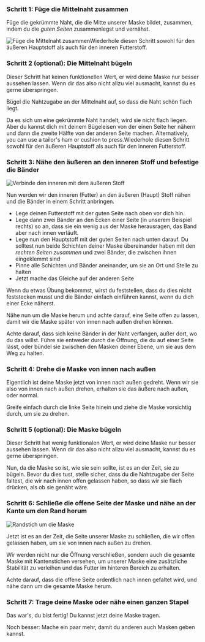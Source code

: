 
### Schritt 1: Füge die Mittelnaht zusammen

Füge die gekrümmte Naht, die die Mitte unserer Maske bildet, zusammen, indem du die *guten Seiten* zusammenlegst und vernähst.

![Füge die Mittelnaht zusammen](step1.svg)<Note>Wiederhole diesen Schritt sowohl für den äußeren Hauptstoff als auch für den inneren Futterstoff.</Note>

### Schritt 2 (optional): Die Mittelnaht bügeln

<Note>

Dieser Schritt hat keinen funktionellen Wert, er wird deine Maske nur besser aussehen lassen.
Wenn dir das also nicht allzu viel ausmacht, kannst du es gerne überspringen.

</Note>

Bügel die Nahtzugabe an der Mittelnaht auf, so dass die Naht schön flach liegt.

Da es sich um eine gekrümmte Naht handelt, wird sie nicht flach liegen. Aber du kannst dich mit deinem Bügeleisen von der einen Seite her nähern und dann die zweite Hälfte von der anderen Seite machen. Alternatively, you can use a tailor's ham or cushion to press.<Note>Wiederhole diesen Schritt sowohl für den äußeren Hauptstoff als auch für den inneren Futterstoff.</Note>

### Schritt 3: Nähe den äußeren an den inneren Stoff und befestige die Bänder

![Verbinde den inneren mit dem äußeren Stoff](step3.svg)

Nun werden wir den inneren (Futter) an den äußeren (Haupt) Stoff nähen und die Bänder in einem Schritt anbringen.

 - Lege deinen Futterstoff mit der guten Seite nach oben vor dich hin.
 - Lege dann zwei Bänder an den Ecken einer Seite (in unserem Beispiel rechts) so an, dass sie ein wenig aus der Maske herausragen, das Band aber nach innen verläuft.
 - Lege nun den Hauptstoff mit der guten Seiten nach unten darauf. Du solltest nun beide Schichten deiner Maske übereinander haben mit den *rechten Seiten zusammen* und zwei Bänder, die zwischen ihnen eingeklemmt sind
 - Pinne alle Schichten und Bänder aneinander, um sie an Ort und Stelle zu halten
 - Jetzt mache das Gleiche auf der anderen Seite

<Tip>

Wenn du etwas Übung bekommst, wirst du feststellen, dass du dies nicht feststecken musst und die Bänder einfach einführen kannst, wenn du dich einer Ecke näherst.

</Tip>

Nähe nun um die Maske herum und achte darauf, eine Seite offen zu lassen, damit wir die Maske später von innen nach außen drehen können.

<Warning>

Achte darauf, dass sich keine Bänder in der Naht verfangen, außer dort, wo du das willst.
Führe sie entweder durch die Öffnung, die du auf einer Seite lässt, oder bündel sie zwischen den Masken deiner Ebene, um sie aus dem Weg zu halten.

</Warning>

### Schritt 4: Drehe die Maske von innen nach außen

Eigentlich ist deine Maske jetzt von innen nach außen gedreht. Wenn wir sie also von innen nach außen drehen, erhalten sie das äußere nach außen, oder normal.

Greife einfach durch die linke Seite hinein und ziehe die Maske vorsichtig durch, um sie zu drehen.

### Schritt 5 (optional): Die Maske bügeln

<Note>

Dieser Schritt hat wenig funktionalen Wert, er wird deine Maske nur besser aussehen lassen.
Wenn dir das also nicht allzu viel ausmacht, kannst du es gerne überspringen.

</Note>

Nun, da die Maske so ist, wie sie sein sollte, ist es an der Zeit, sie zu bügeln. Bevor du dies tust, stelle sicher, dass du die Nahtzugabe der Seite faltest, die wir nach innen offen gelassen haben, so dass wir sie flach drücken, als ob sie genäht wäre.

### Schritt 6: Schließe die offene Seite der Maske und nähe an der Kante um den Rand herum

![Randstich um die Maske](step6.svg)

Jetzt ist es an der Zeit, die Seite unserer Maske zu schließen, die wir offen gelassen haben, um sie von innen nach außen zu drehen.

Wir werden nicht nur die Öffnung verschließen, sondern auch die gesamte Maske mit Kantenstichen versehen, um unserer Maske eine zusätzliche Stabilität zu verleihen und das Futter im hinteren Bereich zu erhalten.

Achte darauf, dass die offene Seite ordentlich nach innen gefaltet wird, und nähe dann um die gesamte Maske herum.

### Schritt 7: Trage deine Maske oder nähe einen ganzen Stapel

Das war's, du bist fertig! Du kannst jetzt deine Maske tragen.

Noch besser: Mache ein paar mehr, damit du anderen auch Masken geben kannst.


